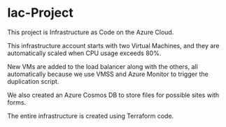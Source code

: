 # Iac-Project

This project is Infrastructure as Code on the Azure Cloud.

This infrastructure account starts with two Virtual Machines, and they are automatically scaled when CPU usage exceeds 80%.

New VMs are added to the load balancer along with the others, all automatically because we use VMSS and Azure Monitor to trigger the duplication script.

We also created an Azure Cosmos DB to store files for possible sites with forms.

The entire infrastructure is created using Terraform code.
